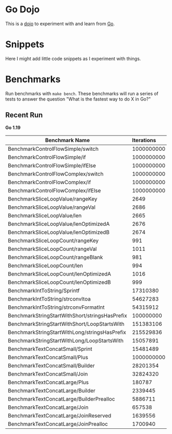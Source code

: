 # Go Dojo

This is a [dojo](https://en.wikipedia.org/wiki/Dojo) to experiment with and learn from [Go](https://go.dev/).

# Snippets

Here I might add little code snippets as I experiment with things.

# Benchmarks

Run benchmarks with `make bench`. These benchmarks will run a series of tests to answer the question "What is the fastest way to do X in Go?"

## Recent Run

**Go 1.19**

| Benchmark Name | Iterations | ns/op | B/op | allocs/op |
|----------------|:-----------|:------|:-----|:----------|
| BenchmarkControlFlowSimple/switch | 1000000000 | 0.5457 | 0 | 0 |
| BenchmarkControlFlowSimple/if | 1000000000 | 0.5534 | 0 | 0 |
| BenchmarkControlFlowSimple/ifElse | 1000000000 | 0.5526 | 0 | 0 |
| BenchmarkControlFlowComplex/switch | 1000000000 | 1.001 | 0 | 0 |
| BenchmarkControlFlowComplex/if | 1000000000 | 0.5398 | 0 | 0 |
| BenchmarkControlFlowComplex/ifElse | 1000000000 | 0.5597 | 0 | 0 |
| BenchmarkSliceLoopValue/rangeKey | 2649 | 441371 | 0 | 0 |
| BenchmarkSliceLoopValue/rangeVal | 2686 | 426988 | 0 | 0 |
| BenchmarkSliceLoopValue/len | 2665 | 441655 | 0 | 0 |
| BenchmarkSliceLoopValue/lenOptimizedA | 2676 | 429415 | 0 | 0 |
| BenchmarkSliceLoopValue/lenOptimizedB | 2674 | 444470 | 0 | 0 |
| BenchmarkSliceLoopCount/rangeKey | 991 | 1157209 | 0 | 0 |
| BenchmarkSliceLoopCount/rangeVal | 1011 | 1198847 | 0 | 0 |
| BenchmarkSliceLoopCount/rangeBlank | 981 | 1172294 | 0 | 0 |
| BenchmarkSliceLoopCount/len | 994 | 1180548 | 0 | 0 |
| BenchmarkSliceLoopCount/lenOptimizedA | 1016 | 1178200 | 0 | 0 |
| BenchmarkSliceLoopCount/lenOptimizedB | 999 | 1189783 | 0 | 0 |
| BenchmarkIntToString/Sprintf | 17310380 | 67.59 | 16 | 1 |
| BenchmarkIntToString/strconvItoa | 54627283 | 22.08 | 7 | 0 |
| BenchmarkIntToString/strconvFormatInt | 54315912 | 22.10 | 7 | 0 |
| BenchmarkStringStartWithShort/stringsHasPrefix | 100000000 | 11.12 | 0 | 0 |
| BenchmarkStringStartWithShort/LoopStartsWith | 151383106 | 7.820 | 0 | 0 |
| BenchmarkStringStartWithLong/stringsHasPrefix | 215529836 | 5.787 | 0 | 0 |
| BenchmarkStringStartWithLong/LoopStartsWith | 15057891 | 78.96 | 0 | 0 |
| BenchmarkTextConcatSmall/Sprint | 15481489 | 74.62 | 16 | 1 |
| BenchmarkTextConcatSmall/Plus | 1000000000 | 0.2206 | 0 | 0 |
| BenchmarkTextConcatSmall/Builder | 28201354 | 40.07 | 24 | 2 |
| BenchmarkTextConcatSmall/Join | 32824320 | 35.28 | 16 | 1 |
| BenchmarkTextConcatLarge/Plus | 180787 | 6301 | 31728 | 99 |
| BenchmarkTextConcatLarge/Builder | 2339445 | 509.6 | 1912 | 8 |
| BenchmarkTextConcatLarge/BuilderPrealloc | 5886711 | 207.7 | 640 | 1 |
| BenchmarkTextConcatLarge/Join | 657538 | 1722 | 4720 | 9 |
| BenchmarkTextConcatLarge/JoinReserved | 1639556 | 731.4 | 640 | 1 |
| BenchmarkTextConcatLarge/JoinPrealloc | 1700940 | 697.6 | 640 | 1 |
